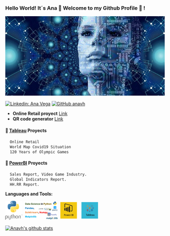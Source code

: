 ### Hello World! It´s Ana 👋 Welcome to my Github Profile 🔭 !

![alt text](https://github.com/Anavh/Anavh/blob/main/data..jpg)

[![Linkedin: Ana Vega](https://img.shields.io/badge/-anavh-blue?style=flat-square&logo=Linkedin&logoColor=white&link=https://www.linkedin.com/in/anavh/)](https://www.linkedin.com/in/anavh/)
[![GitHub anavh](https://img.shields.io/github/followers/anavh?label=follow&style=social)](https://github.com/anavh)



- **Online Retail proyect**  [Link](https://github.com/Anavh/OnlineRetail)
- **QR code generator**  [Link](https://github.com/Anavh/QR-code-generator-python)

#### 🎨 [Tableau](https://public.tableau.com/profile/anavh#!/) Proyects
          
      Online Retail
      World Map Covid19 Situation
      120 Years of Olympic Games

#### 🎨 [PowerBI](https://github.com/Anavh/PowerBI) Proyects

      Sales Report, Video Game Industry.
      Global Indicators Report.
      HH.RR Report.



**Languages and Tools:**  

<code><img height="60" src="https://github.com/Anavh/Anavh/blob/main/python-logo.png"></code>
<code><img height="60" src="https://github.com/Anavh/Anavh/blob/main/tools.PNG"></code>
<code><img height="60" src="https://github.com/Anavh/Anavh/blob/main/PowerBI.Tableau.jpg"></code>

<a href="https://github-readme-stats.vercel.app">
  <img align="center" src="https://github-readme-stats.vercel.app/api?username=Anavh&show_icons=true&include_all_commits=true&theme=material-palenight" alt="Anavh's github stats" />
</a>
